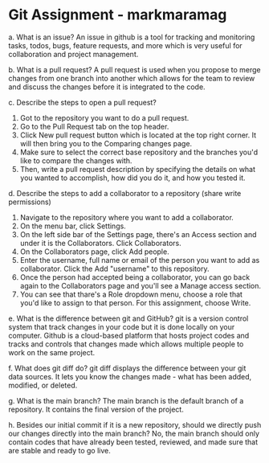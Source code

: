 # Git Assignment - markmaramag

a. What is an issue?
An issue in github is a tool for tracking and monitoring tasks, todos, bugs, feature requests, and more which is very useful for collaboration and project management.

b. What is a pull request?
A pull request is used when you propose to merge changes from one branch into another which allows for the team to review and discuss the changes before it is integrated to the code.

c. Describe the steps to open a pull request?
1. Got to the repository you want to do a pull request.
2. Go to the Pull Request tab on the top header.
3. Click New pull request button which is located at the top right corner. It will then bring you to the Comparing changes page.
4. Make sure to select the correct base repository and the branches you'd like to compare the changes with. 
5. Then, write a pull request description by specifying the details on what you wanted to accomplish, how did you do it, and how you tested it.

d. Describe the steps to add a collaborator to a repository (share write permissions)
1. Navigate to the repository where you want to add a collaborator.
2. On the menu bar, click Settings.
3. On the left side bar of the Settings page, there's an Access section and under it is the Collaborators. Click Collaborators.
4. On the Collaborators page, click Add people.
5. Enter the username, full name or email of the person you want to add as collaborator. Click the Add "username" to this repository.
6. Once the person had accepted being a collaborator, you can go back again to the Collaborators page and you'll see a Manage access section.
7. You can see that thare's a Role dropdown menu, choose a role that you'd like to assign to that person. For this assignment, choose Write.

e. What is the difference between git and GitHub?
git is a version control system that track changes in your code but it is done locally on your computer. Github is a cloud-based platform that hosts project codes and tracks and controls that changes made which allows multiple people to work on the same project.

f. What does git diff do?
git diff displays the difference between your git data sources. It lets you know the changes made - what has been added, modified, or deleted.

g. What is the main branch?
The main branch is the default branch of a repository. It contains the final version of the project.

h. Besides our initial commit if it is a new repository, should we directly push our changes directly into the main branch?
No, the main branch should only contain codes that have already been tested, reviewed, and made sure that are stable and ready to go live.
